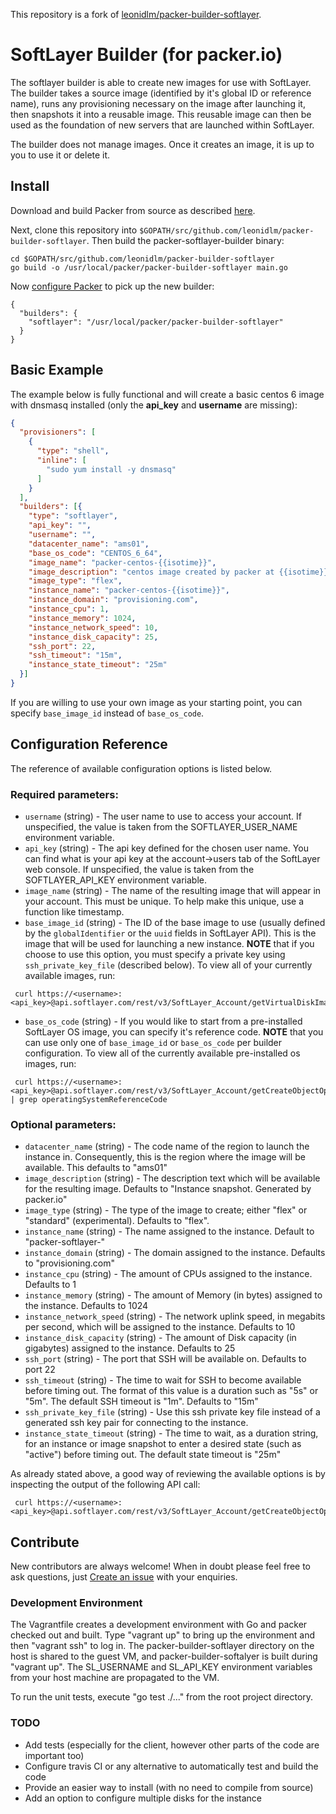 This repository is a fork of [leonidlm/packer-builder-softlayer](https://github.com/leonidlm/packer-builder-softlayer).

# SoftLayer Builder (for packer.io)

The softlayer builder is able to create new images for use with SoftLayer. The builder takes a source image (identified by it's global ID or reference name), runs any provisioning necessary on the image after launching it, then snapshots it into a reusable image. This reusable image can then be used as the foundation of new servers that are launched within SoftLayer.

The builder does not manage images. Once it creates an image, it is up to you to use it or delete it.

## Install

Download and build Packer from source as described [here](https://github.com/mitchellh/packer#developing-packer).

Next, clone this repository into `$GOPATH/src/github.com/leonidlm/packer-builder-softlayer`.  Then build the packer-softlayer-builder binary:

```
cd $GOPATH/src/github.com/leonidlm/packer-builder-softlayer
go build -o /usr/local/packer/packer-builder-softlayer main.go
```

Now [configure Packer](http://www.packer.io/docs/other/core-configuration.html) to pick up the new builder:

```
{
  "builders": {
    "softlayer": "/usr/local/packer/packer-builder-softlayer"
  }
}
```

## Basic Example

The example below is fully functional and will create a basic centos 6 image with dnsmasq installed (only the __api_key__ and __username__ are missing):

```JSON
{
  "provisioners": [
    {
      "type": "shell",
      "inline": [
        "sudo yum install -y dnsmasq"
      ]
    }
  ],
  "builders": [{
    "type": "softlayer",
    "api_key": "",
    "username": "",
    "datacenter_name": "ams01",
    "base_os_code": "CENTOS_6_64",
    "image_name": "packer-centos-{{isotime}}",
    "image_description": "centos image created by packer at {{isotime}}",
    "image_type": "flex",
    "instance_name": "packer-centos-{{isotime}}",
    "instance_domain": "provisioning.com",
    "instance_cpu": 1,
    "instance_memory": 1024,
    "instance_network_speed": 10,
    "instance_disk_capacity": 25,
    "ssh_port": 22,
    "ssh_timeout": "15m",
    "instance_state_timeout": "25m"
  }]
}
```

If you are willing to use your own image as your starting point, you can specify `base_image_id` instead of `base_os_code`.

## Configuration Reference

The reference of available configuration options is listed below.

### Required parameters:

 * `username` (string) - The user name to use to access your account. If unspecified, the value is taken from the SOFTLAYER_USER_NAME environment variable.
 * `api_key` (string) - The api key defined for the chosen user name. You can find what is your api key at the account->users tab of the SoftLayer web console. If unspecified, the value is taken from the SOFTLAYER_API_KEY environment variable.
 * `image_name` (string) - The name of the resulting image that will appear in your account. This must be unique. To help make this unique, use a function like timestamp.
 * `base_image_id` (string) - The ID of the base image to use (usually defined by the `globalIdentifier` or the `uuid` fields in SoftLayer API). This is the image that will be used for launching a new instance. 
 __NOTE__ that if you choose to use this option, you must specify a private key using `ssh_private_key_file` (described below).
 To view all of your currently available images, run:

```SHELL
 curl https://<username>:<api_key>@api.softlayer.com/rest/v3/SoftLayer_Account/getVirtualDiskImages.json
```

 * `base_os_code` (string) - If you would like to start from a pre-installed SoftLayer OS image, you can specify it's reference code. 
 __NOTE__ that you can use only one of `base_image_id` or `base_os_code` per builder configuration.
 To view all of the currently available pre-installed os images, run:

```SHELL
 curl https://<username>:<api_key>@api.softlayer.com/rest/v3/SoftLayer_Account/getCreateObjectOptions.json | grep operatingSystemReferenceCode
```

### Optional parameters:
 * `datacenter_name` (string) - The code name of the region to launch the instance in. Consequently, this is the region where the image will be available. This defaults to "ams01"
 * `image_description` (string) - The description text which will be available for the resulting image. Defaults to "Instance snapshot. Generated by packer.io"
 * `image_type` (string) - The type of the image to create; either "flex" or "standard" (experimental). Defaults to "flex".
 * `instance_name` (string) - The name assigned to the instance. Default to "packer-softlayer-<EPOCH TIME>"
 * `instance_domain` (string) - The domain assigned to the instance. Defaults to "provisioning.com"
 * `instance_cpu` (string) - The amount of CPUs assigned to the instance. Defaults to 1
 * `instance_memory` (string) - The amount of Memory (in bytes) assigned to the instance. Defaults to 1024
 * `instance_network_speed` (string) - The network uplink speed, in megabits per second, which will be assigned to the instance. Defaults to 10
 * `instance_disk_capacity` (string) - The amount of Disk capacity (in gigabytes) assigned to the instance. Defaults to 25
 * `ssh_port` (string) - The port that SSH will be available on. Defaults to port 22
 * `ssh_timeout` (string) - The time to wait for SSH to become available before timing out. The format of this value is a duration such as "5s" or "5m". The default SSH timeout is "1m". Defaults to "15m"
 * `ssh_private_key_file` (string) - Use this ssh private key file instead of a generated ssh key pair for connecting to the instance.
 * `instance_state_timeout` (string) - The time to wait, as a duration string, for an instance or image snapshot to enter a desired state (such as "active") before timing out. The default state timeout is "25m"

As already stated above, a good way of reviewing the available options is by inspecting the output of the following API call:

```SHELL
 curl https://<username>:<api_key>@api.softlayer.com/rest/v3/SoftLayer_Account/getCreateObjectOptions.json
```

## Contribute

New contributors are always welcome! 
When in doubt please feel free to ask questions, just [Create an issue](https://github.com/leonidlm/packer-builder-softlayer/issues/new) with your enquiries.

### Development Environment

The Vagrantfile creates a development environment with Go and packer checked out and built. Type "vagrant up" to bring up the environment and then "vagrant ssh" to log in. The packer-builder-softlayer directory on the host is shared to the guest VM, and packer-builder-softalyer is built during "vagrant up". The SL_USERNAME and SL_API_KEY environment variables from your host machine are propagated to the VM. 

To run the unit tests, execute "go test ./..." from the root project directory.

### TODO
* Add tests (especially for the client, however other parts of the code are important too)
* Configure travis CI or any alternative to automatically test and build the code
* Provide an easier way to install (with no need to compile from source)
* Add an option to configure multiple disks for the instance

